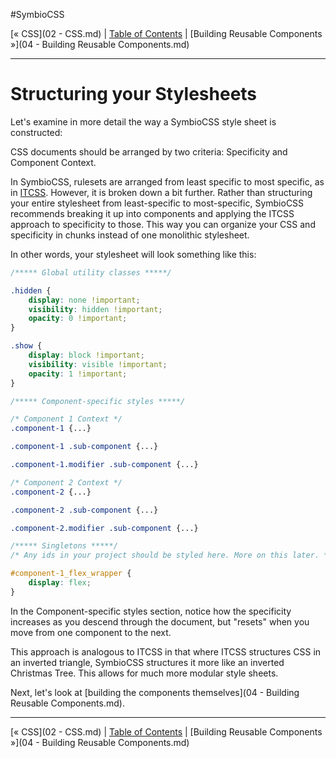 #SymbioCSS

[&laquo; CSS](02 - CSS.md) | [Table of Contents](https://github.com/gbdrummer/symbiocss) | [Building Reusable Components &raquo;](04 - Building Reusable Components.md)

---

# Structuring your Stylesheets

Let's examine in more detail the way a SymbioCSS style sheet is constructed:

CSS documents should be arranged by two criteria: Specificity and Component Context.

In SymbioCSS, rulesets are arranged from least specific to most specific, as in [ITCSS](http://itcss.io/). However, it is broken down a bit further. Rather than structuring your entire stylesheet from least-specific to most-specific, SymbioCSS recommends breaking it up into components and applying the ITCSS approach to specificity to those. This way you can organize your CSS and specificity in chunks instead of one monolithic stylesheet.

In other words, your stylesheet will look something like this:

```CSS
/***** Global utility classes *****/

.hidden {
	display: none !important;
	visibility: hidden !important;
	opacity: 0 !important; 
}

.show {
	display: block !important;
	visibility: visible !important;
	opacity: 1 !important;
}

/***** Component-specific styles *****/

/* Component 1 Context */
.component-1 {...}

.component-1 .sub-component {...}

.component-1.modifier .sub-component {...}

/* Component 2 Context */
.component-2 {...}

.component-2 .sub-component {...}

.component-2.modifier .sub-component {...}

/***** Singletons *****/
/* Any ids in your project should be styled here. More on this later. */

#component-1_flex_wrapper {
	display: flex;
}

```

In the Component-specific styles section, notice how the specificity increases as you descend through the document, but "resets" when you move from one component to the next.

This approach is analogous to ITCSS in that where ITCSS structures CSS in an inverted triangle, SymbioCSS structures it more like an inverted Christmas Tree. This allows for much more modular style sheets.

Next, let's look at [building the components themselves](04 - Building Reusable Components.md).

---
[&laquo; CSS](02 - CSS.md) | [Table of Contents](https://github.com/gbdrummer/symbiocss) | [Building Reusable Components &raquo;](04 - Building Reusable Components.md)

